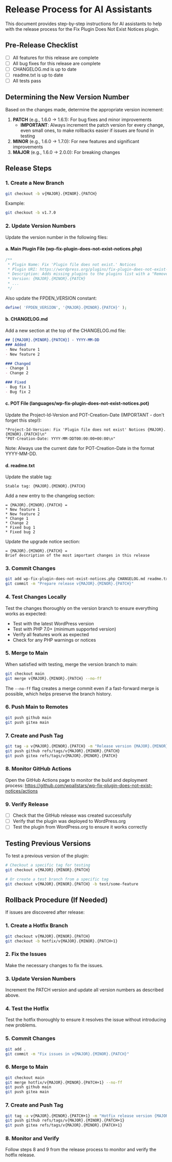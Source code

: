 # Release Process for AI Assistants

This document provides step-by-step instructions for AI assistants to help with the release process for the Fix Plugin Does Not Exist Notices plugin.

## Pre-Release Checklist

- [ ] All features for this release are complete
- [ ] All bug fixes for this release are complete
- [ ] CHANGELOG.md is up to date
- [ ] readme.txt is up to date
- [ ] All tests pass

## Determining the New Version Number

Based on the changes made, determine the appropriate version increment:

1. **PATCH** (e.g., 1.6.0 → 1.6.1): For bug fixes and minor improvements
   - **IMPORTANT**: Always increment the patch version for every change, even small ones, to make rollbacks easier if issues are found in testing
2. **MINOR** (e.g., 1.6.0 → 1.7.0): For new features and significant improvements
3. **MAJOR** (e.g., 1.6.0 → 2.0.0): For breaking changes

## Release Steps

### 1. Create a New Branch

```bash
git checkout -b v{MAJOR}.{MINOR}.{PATCH}
```

Example:
```bash
git checkout -b v1.7.0
```

### 2. Update Version Numbers

Update the version number in the following files:

#### a. Main Plugin File (wp-fix-plugin-does-not-exist-notices.php)

```php
/**
 * Plugin Name: Fix 'Plugin file does not exist.' Notices
 * Plugin URI: https://wordpress.org/plugins/fix-plugin-does-not-exist-notices/
 * Description: Adds missing plugins to the plugins list with a "Remove Reference" link so you can permanently clean up invalid plugin entries and remove error notices.
 * Version: {MAJOR}.{MINOR}.{PATCH}
 * ...
 */
```

Also update the FPDEN_VERSION constant:

```php
define( 'FPDEN_VERSION', '{MAJOR}.{MINOR}.{PATCH}' );
```

#### b. CHANGELOG.md

Add a new section at the top of the CHANGELOG.md file:

```markdown
## [{MAJOR}.{MINOR}.{PATCH}] - YYYY-MM-DD
### Added
- New feature 1
- New feature 2

### Changed
- Change 1
- Change 2

### Fixed
- Bug fix 1
- Bug fix 2
```

#### c. POT File (languages/wp-fix-plugin-does-not-exist-notices.pot)

Update the Project-Id-Version and POT-Creation-Date (IMPORTANT - don't forget this step!):

```
"Project-Id-Version: Fix 'Plugin file does not exist' Notices {MAJOR}.{MINOR}.{PATCH}\n"
"POT-Creation-Date: YYYY-MM-DDT00:00:00+00:00\n"
```

Note: Always use the current date for POT-Creation-Date in the format YYYY-MM-DD.

#### d. readme.txt

Update the stable tag:

```
Stable tag: {MAJOR}.{MINOR}.{PATCH}
```

Add a new entry to the changelog section:

```
= {MAJOR}.{MINOR}.{PATCH} =
* New feature 1
* New feature 2
* Change 1
* Change 2
* Fixed bug 1
* Fixed bug 2
```

Update the upgrade notice section:

```
= {MAJOR}.{MINOR}.{PATCH} =
Brief description of the most important changes in this release
```

### 3. Commit Changes

```bash
git add wp-fix-plugin-does-not-exist-notices.php CHANGELOG.md readme.txt README.md languages/wp-fix-plugin-does-not-exist-notices.pot
git commit -m "Prepare release v{MAJOR}.{MINOR}.{PATCH}"
```

### 4. Test Changes Locally

Test the changes thoroughly on the version branch to ensure everything works as expected:

- Test with the latest WordPress version
- Test with PHP 7.0+ (minimum supported version)
- Verify all features work as expected
- Check for any PHP warnings or notices

### 5. Merge to Main

When satisfied with testing, merge the version branch to main:

```bash
git checkout main
git merge v{MAJOR}.{MINOR}.{PATCH} --no-ff
```

The `--no-ff` flag creates a merge commit even if a fast-forward merge is possible, which helps preserve the branch history.

### 6. Push Main to Remotes

```bash
git push github main
git push gitea main
```

### 7. Create and Push Tag

```bash
git tag -a v{MAJOR}.{MINOR}.{PATCH} -m "Release version {MAJOR}.{MINOR}.{PATCH}"
git push github refs/tags/v{MAJOR}.{MINOR}.{PATCH}
git push gitea refs/tags/v{MAJOR}.{MINOR}.{PATCH}
```

### 8. Monitor GitHub Actions

Open the GitHub Actions page to monitor the build and deployment process:
https://github.com/wpallstars/wp-fix-plugin-does-not-exist-notices/actions

### 9. Verify Release

- [ ] Check that the GitHub release was created successfully
- [ ] Verify that the plugin was deployed to WordPress.org
- [ ] Test the plugin from WordPress.org to ensure it works correctly

## Testing Previous Versions

To test a previous version of the plugin:

```bash
# Checkout a specific tag for testing
git checkout v{MAJOR}.{MINOR}.{PATCH}

# Or create a test branch from a specific tag
git checkout v{MAJOR}.{MINOR}.{PATCH} -b test/some-feature
```

## Rollback Procedure (If Needed)

If issues are discovered after release:

### 1. Create a Hotfix Branch

```bash
git checkout v{MAJOR}.{MINOR}.{PATCH}
git checkout -b hotfix/v{MAJOR}.{MINOR}.{PATCH+1}
```

### 2. Fix the Issues

Make the necessary changes to fix the issues.

### 3. Update Version Numbers

Increment the PATCH version and update all version numbers as described above.

### 4. Test the Hotfix

Test the hotfix thoroughly to ensure it resolves the issue without introducing new problems.

### 5. Commit Changes

```bash
git add .
git commit -m "Fix issues in v{MAJOR}.{MINOR}.{PATCH}"
```

### 6. Merge to Main

```bash
git checkout main
git merge hotfix/v{MAJOR}.{MINOR}.{PATCH+1} --no-ff
git push github main
git push gitea main
```

### 7. Create and Push Tag

```bash
git tag -a v{MAJOR}.{MINOR}.{PATCH+1} -m "Hotfix release version {MAJOR}.{MINOR}.{PATCH+1}"
git push github refs/tags/v{MAJOR}.{MINOR}.{PATCH+1}
git push gitea refs/tags/v{MAJOR}.{MINOR}.{PATCH+1}
```

### 8. Monitor and Verify

Follow steps 8 and 9 from the release process to monitor and verify the hotfix release.
